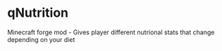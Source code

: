 # qNutrition
Minecraft forge mod - Gives player different nutrional stats that change depending on your diet
